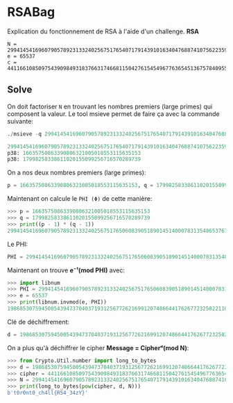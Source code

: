 # RSABag
Explication du fonctionnement de RSA à l'aide d'un challenge.
**RSA**
```
N = 299414541696079057892313324025675176540717914391016340476887410756223595067
e = 65537
c = 4411661085097543909849318376631746681150427615454967763654513675784095561
```
## Solve
On doit factoriser ``N`` en trouvant les nombres premiers (large primes) qui composent la valeur.
Le tool msieve permet de faire ça avec la commande suivante: 
```py
./msieve -q 299414541696079057892313324025675176540717914391016340476887410756223595067

299414541696079057892313324025675176540717914391016340476887410756223595067
p38: 16635750863390806321005018553115635153
p38: 17998258338611020155099256716570289739
```
On a nos deux nombres premiers (large primes):
```py
p = 16635750863390806321005018553115635153, q = 17998258338611020155099256716570289739
```
Maintenant on calcule le ```PHI (Φ)``` de cette manière:
```py
>>> p = 16635750863390806321005018553115635153
>>> q = 17998258338611020155099256716570289739
>>> print((p - 1) * (q - 1))
299414541696079057892313324025675176506083905189014514000783135486537670176
```
Le PHI:
```py
PHI = 299414541696079057892313324025675176506083905189014514000783135486537670176
```
Maintenant on trouve **e⁻¹(mod PHI)** avec:
```py
>>> import libnum
>>> PHI = 299414541696079057892313324025675176506083905189014514000783135486537670176
>>> e = 65537
>>> print(libnum.invmod(e, PHI))
198685307594500543947370403719312567726216991207486644176267723258221107745
```
Clé de déchiffrement:
```py
d = 198685307594500543947370403719312567726216991207486644176267723258221107745
```
On a plus qu'à déchiffrer le cipher **Message = Cipherᵈ(mod N)**:
```py
>>> from Crypto.Util.number import long_to_bytes
>>> d = 198685307594500543947370403719312567726216991207486644176267723258221107745
>>> cipher = 4411661085097543909849318376631746681150427615454967763654513675784095561
>>> N = 299414541696079057892313324025675176540717914391016340476887410756223595067
>>> print(long_to_bytes(pow(cipher, d, N)))
b't0r0nt0_ch4ll{R54_34zY}'
```
